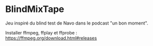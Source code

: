 # BlindMixTape
Jeu inspiré du blind test de Navo dans le podcast "un bon moment".

Installer ffmpeg, ffplay et ffprobe : https://ffmpeg.org/download.html#releases